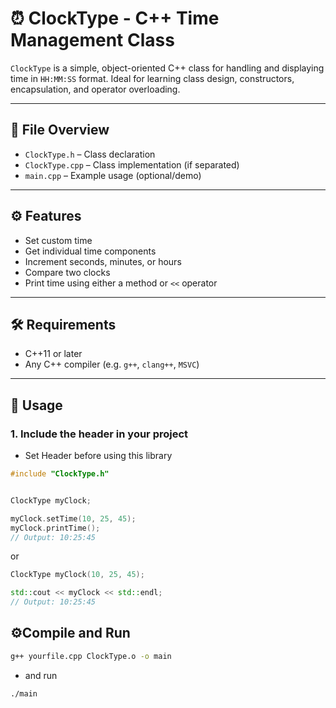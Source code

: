 # ⏰ ClockType - C++ Time Management Class

`ClockType` is a simple, object-oriented C++ class for handling and displaying time in `HH:MM:SS` format. Ideal for learning class design, constructors, encapsulation, and operator overloading.

---

## 📁 File Overview

- `ClockType.h` – Class declaration
- `ClockType.cpp` – Class implementation (if separated)
- `main.cpp` – Example usage (optional/demo)

---

## ⚙️ Features

- Set custom time
- Get individual time components
- Increment seconds, minutes, or hours
- Compare two clocks
- Print time using either a method or `<<` operator

---

## 🛠️ Requirements

- C++11 or later
- Any C++ compiler (e.g. `g++`, `clang++`, `MSVC`)

---

## 🧠 Usage

### 1. Include the header in your project

- Set Header before using this library


```cpp
#include "ClockType.h"
```


```cpp

ClockType myClock;

myClock.setTime(10, 25, 45);
myClock.printTime();
// Output: 10:25:45
```

or 
```cpp
ClockType myClock(10, 25, 45);

std::cout << myClock << std::endl;
// Output: 10:25:45
```

## ⚙️Compile and Run

```bash
g++ yourfile.cpp ClockType.o -o main
```

- and run

```sh
./main
```
